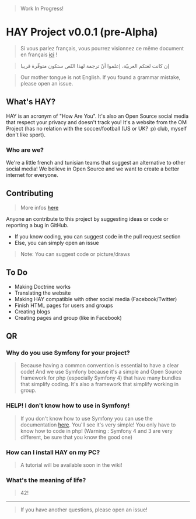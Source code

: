 > Work In Progress!
# HAY Project v0.0.1 (pre-Alpha)
> Si vous parlez français, vous pourrez visionnez ce même document en français [ici](https://github.com/ProjectOM/HAY/blob/master/READMEFR.md) !

> إن كانت لغتكم العربيّة، إعلموا أنّ ترجمة لهذا النّص ستكون متوفّرة قريبا

> Our mother tongue is not English. If you found a grammar mistake, please open an issue.
## What's HAY?
HAY is an acronym of "How Are You". It's also an Open Source social media that respect your privacy and doesn't track you! It's 
a website from the OM Project (has no relation with the soccer/football (US or UK? :p) club, myself don't like sport).
### Who are we?
We're a little french and tunisian teams that suggest an alternative to other social media! We believe in Open Source and we 
want to create a better internet for everyone.
## Contributing
> More infos [here](https://github.com/ProjectOM/HAY/blob/master/CONTRIBUTING.md)

Anyone an contribute to this project by suggesting ideas or code or reporting a bug in GitHub.
* If you know coding, you can suggest code in the pull request section
* Else, you can simply open an issue
> Note: You can suggest code or picture/draws
## To Do

* Making Doctrine works
* Translating the website
* Making HAY compatible with other social media (Facebook/Twitter)
* Finish HTML pages for users and groups
* Creating blogs
* Creating pages and group (like in Facebook)

## QR
### Why do you use Symfony for your project?
> Because having a common convention is essential to have a clear code! And we use Symfony because it's a simple and Open Source
> framework for php (especially Symfony 4) that have many bundles that simplify coding. It's also a framework that simplify 
> working in group.

### HELP! I don't know how to use in Symfony!
> If you don't know how to use Symfony you can use the documentation [here](https://symfony.com/doc/current/index.html). You'll 
> see it's very simple! You only have to know how to code in php! (Warning : Symfony 4 and 3 are very different, be sure that you
> know the good one)

### How can I install HAY on my PC?
> A tutorial will be available soon in the wiki!

### What's the meaning of life?
> 42!
----------
> If you have another questions, please open an issue!
